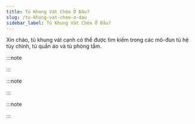 ```yaml
---
title: Tủ Khung Vát Chéo Ở Đâu?
slug: /tu-khung-vat-cheo-o-dau
sidebar_label: Tủ Khung Vát Chéo Ở Đâu?
---
```


Xin chào, tủ khung vát cạnh có thể được tìm kiếm trong các mô-đun tủ hệ tùy chỉnh, tủ quần áo và tủ phòng tắm.

:::note

:::

:::note

:::

:::note

:::